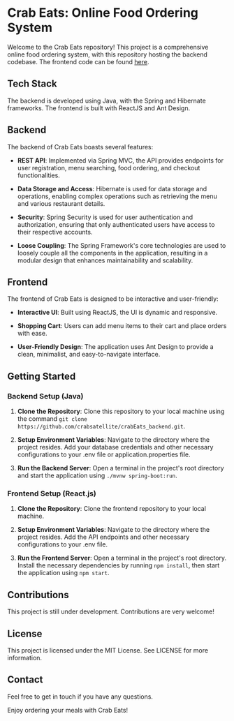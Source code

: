 # Crab Eats: Online Food Ordering System

Welcome to the Crab Eats repository! This project is a comprehensive online food ordering system, with this repository hosting the backend codebase. The frontend code can be found [here](https://github.com/crabsatellite/crabEats_frontend).

## Tech Stack

The backend is developed using Java, with the Spring and Hibernate frameworks. The frontend is built with ReactJS and Ant Design.

## Backend

The backend of Crab Eats boasts several features:

- **REST API**: Implemented via Spring MVC, the API provides endpoints for user registration, menu searching, food ordering, and checkout functionalities.

- **Data Storage and Access**: Hibernate is used for data storage and operations, enabling complex operations such as retrieving the menu and various restaurant details.

- **Security**: Spring Security is used for user authentication and authorization, ensuring that only authenticated users have access to their respective accounts.

- **Loose Coupling**: The Spring Framework's core technologies are used to loosely couple all the components in the application, resulting in a modular design that enhances maintainability and scalability.

## Frontend

The frontend of Crab Eats is designed to be interactive and user-friendly:

- **Interactive UI**: Built using ReactJS, the UI is dynamic and responsive.

- **Shopping Cart**: Users can add menu items to their cart and place orders with ease.

- **User-Friendly Design**: The application uses Ant Design to provide a clean, minimalist, and easy-to-navigate interface.

## Getting Started

### Backend Setup (Java)

1. **Clone the Repository**: Clone this repository to your local machine using the command `git clone https://github.com/crabsatellite/crabEats_backend.git`.

2. **Setup Environment Variables**: Navigate to the directory where the project resides. Add your database credentials and other necessary configurations to your .env file or application.properties file.

3. **Run the Backend Server**: Open a terminal in the project's root directory and start the application using `./mvnw spring-boot:run`.

### Frontend Setup (React.js)

1. **Clone the Repository**: Clone the frontend repository to your local machine.

2. **Setup Environment Variables**: Navigate to the directory where the project resides. Add the API endpoints and other necessary configurations to your .env file.

3. **Run the Frontend Server**: Open a terminal in the project's root directory. Install the necessary dependencies by running `npm install`, then start the application using `npm start`.

## Contributions

This project is still under development. Contributions are very welcome!

## License

This project is licensed under the MIT License. See LICENSE for more information.

## Contact

Feel free to get in touch if you have any questions.

Enjoy ordering your meals with Crab Eats!
